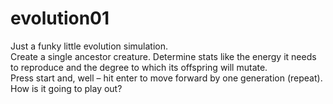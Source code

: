 # evolution01

Just a funky little evolution simulation.  
Create a single ancestor creature. 
Determine stats like the energy it needs to reproduce and the degree to which its offspring will mutate.  
Press start and, well – hit enter to move forward by one generation (repeat).  
How is it going to play out?  

